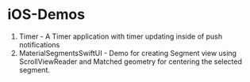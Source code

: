 # iOS-Demos

1. Timer - A Timer application with timer updating inside of push notifications
2. MaterialSegmentsSwiftUI - Demo for creating Segment view using ScrollViewReader and Matched geometry for centering the selected segment.
